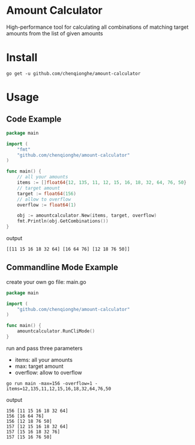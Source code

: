 # Amount Calculator
High-performance tool for calculating all combinations of matching target amounts from the list of given amounts


# Install

```
go get -u github.com/chenqionghe/amount-calculator
```


# Usage
##  Code Example

```go
package main

import (
	"fmt"
	"github.com/chenqionghe/amount-calculator"
)

func main() {
	// all your amounts
	items := []float64{12, 135, 11, 12, 15, 16, 18, 32, 64, 76, 50}
	// target amount
	target := float64(156)
	// allow to overflow
	overflow := float64(1)

	obj := amountcalculator.New(items, target, overflow)
	fmt.Println(obj.GetCombinations())
}

``` 
output
```
[[11 15 16 18 32 64] [16 64 76] [12 18 76 50]]
```





## Commandline Mode Example
create your own go file: main.go
```go
package main

import (
	"github.com/chenqionghe/amount-calculator"
)

func main() {
	amountcalculator.RunCliMode()
}
```
run and pass three parameters
* items: all your amounts
* max: target amount
* overflow: allow to overflow
```shell
go run main -max=156 -overflow=1 -items=12,135,11,12,15,16,18,32,64,76,50
```
output
```
156 [11 15 16 18 32 64]
156 [16 64 76]
156 [12 18 76 50]
157 [12 15 16 18 32 64]
157 [15 16 18 32 76]
157 [15 16 76 50]
```